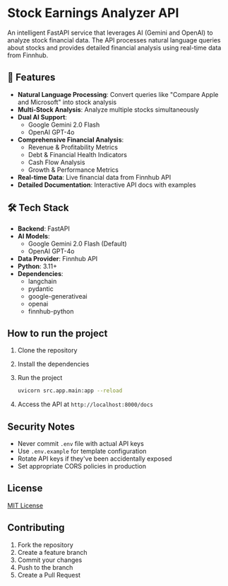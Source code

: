 # Stock Earnings Analyzer API

An intelligent FastAPI service that leverages AI (Gemini and OpenAI) to analyze stock financial data. The API processes natural language queries about stocks and provides detailed financial analysis using real-time data from Finnhub.

## 🚀 Features

- **Natural Language Processing**: Convert queries like "Compare Apple and Microsoft" into stock analysis
- **Multi-Stock Analysis**: Analyze multiple stocks simultaneously
- **Dual AI Support**: 
  - Google Gemini 2.0 Flash
  - OpenAI GPT-4o
- **Comprehensive Financial Analysis**:
  - Revenue & Profitability Metrics
  - Debt & Financial Health Indicators
  - Cash Flow Analysis
  - Growth & Performance Metrics
- **Real-time Data**: Live financial data from Finnhub API
- **Detailed Documentation**: Interactive API docs with examples

## 🛠️ Tech Stack

- **Backend**: FastAPI
- **AI Models**: 
  - Google Gemini 2.0 Flash (Default)
  - OpenAI GPT-4o
- **Data Provider**: Finnhub API
- **Python**: 3.11+
- **Dependencies**: 
  - langchain
  - pydantic
  - google-generativeai
  - openai
  - finnhub-python

## How to run the project

1. Clone the repository
2. Install the dependencies
3. Run the project
    ```bash
    uvicorn src.app.main:app --reload
    ```

4. Access the API at `http://localhost:8000/docs` 

## Security Notes

- Never commit `.env` file with actual API keys
- Use `.env.example` for template configuration
- Rotate API keys if they've been accidentally exposed
- Set appropriate CORS policies in production

## License

[MIT License](LICENSE)

## Contributing

1. Fork the repository
2. Create a feature branch
3. Commit your changes
4. Push to the branch
5. Create a Pull Request

